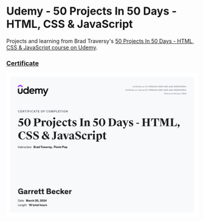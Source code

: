 # Udemy - 50 Projects In 50 Days - HTML, CSS & JavaScript

Projects and learning from Brad Traversy's [50 Projects In 50 Days - HTML, CSS & JavaScript course on Udemy](https://www.udemy.com/course/50-projects-50-days/).

### [Certificate]()

!["Certificate"](./Certificate.jpg)
